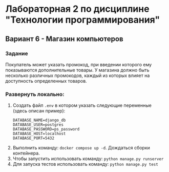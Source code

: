 # Лабораторная 2 по дисциплине "Технологии программирования"

## Вариант 6 - Магазин компьютеров
### Задание
Покупатель может указать промокод, при введении которого ему
показываются дополнительные товары. У магазина должно быть
несколько различных промокодов, каждый из которых влияет на
доступность определенных товаров.

### Развернуть локально:
1. Создать файл `.env` в котором указать следующие переменные (здесь описан пример):
    ```dotenv
    DATABASE_NAME=django_db
    DATABASE_USER=postgres
    DATABASE_PASSWORD=ps_password
    DATABASE_HOST=localhost
    DATABASE_PORT=5432
    ```
2. Выполнить команду: `docker compose up -d`. Дождаться сборки контейнера.
3. Чтобы запустить использовать команду: `python manage.py runserver`
4. Для запуска тестов использовать команду: `python manage.py test`
